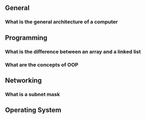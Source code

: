 ## General

### What is the general architecture of a computer

## Programming

### What is the difference between an array and a linked list

### What are the concepts of OOP

## Networking

### What is a subnet mask

## Operating System
